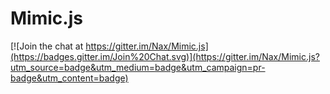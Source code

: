 # Mimic.js

[![Join the chat at https://gitter.im/Nax/Mimic.js](https://badges.gitter.im/Join%20Chat.svg)](https://gitter.im/Nax/Mimic.js?utm_source=badge&utm_medium=badge&utm_campaign=pr-badge&utm_content=badge)
